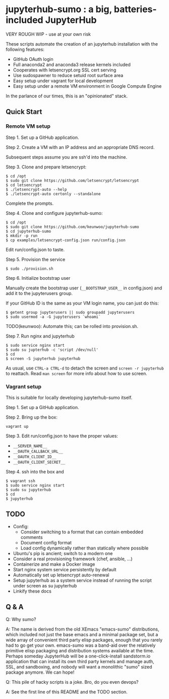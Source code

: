 # jupyterhub-sumo : a big, batteries-included JupyterHub

VERY ROUGH WIP - use at your own risk

These scripts automate the creation of an jupyterhub installation with
the following features:

* GitHub OAuth login
* Full anaconda2 and anaconda3 release kernels included
* Cooperates with letsencrypt.org SSL cert serving
* Use sudospawner to reduce setuid root surface area
* Easy setup under vagrant for local development
* Easy setup under a remote VM environment in Google Compute Engine

In the parlance of our times, this is an "opinionated" stack.


## Quick Start

### Remote VM setup

Step 1. Set up a GitHub application.

Step 2. Create a VM with an IP address and an appropriate DNS record.

Subsequent steps assume you are ssh'd into the machine.

Step 3. Clone and prepare letsencrypt:

    $ cd /opt
    $ sudo git clone https://github.com/letsencrypt/letsencrypt
    $ cd letsencrypt
    $ ./letsencrypt-auto --help
    $ ./letsencrypt-auto certonly --standalone

Complete the prompts.

Step 4. Clone and configure jupyterhub-sumo:

    $ cd /opt
    $ sudo git clone https://github.com/keunwoo/jupyterhub-sumo
    $ cd jupyterhub-sumo
    $ mkdir -p run
    $ cp examples/letsencrypt-config.json run/config.json

Edit run/config.json to taste.

Step 5. Provision the service

    $ sudo ./provision.sh

Step 6. Initialize bootstrap user

Manually create the bootstrap user (`__BOOTSTRAP_USER__` in
config.json) and add it to the jupyterusers group.

If your GitHub ID is the same as your VM login name, you can just do
this:

    $ getent group jupyterusers || sudo groupadd jupyterusers
    $ sudo usermod -a -G jupyterusers `whoami`

TODO(keunwoo): Automate this; can be rolled into provision.sh.

Step 7. Run nginx and jupyterhub

    $ sudo service nginx start
    $ sudo su jupterhub -c 'script /dev/null'
    $ cd
    $ screen -S jupyterhub jupyterhub

As usual, use `CTRL-a CTRL-d` to detach the screen and `screen -r
jupyterhub` to reattach.  Read `man screen` for more info about how to
use screen.


### Vagrant setup

This is suitable for locally developing jupyterhub-sumo itself.

Step 1. Set up a GitHub application.

Step 2. Bring up the box:

    vagrant up

Step 3. Edit run/config.json to have the proper values:

* `__SERVER_NAME__`
* `__OAUTH_CALLBACK_URL__`
* `__OAUTH_CLIENT_ID__`
* `__OAUTH_CLIENT_SECRET__`

Step 4. ssh into the box and

    $ vagrant ssh
    $ sudo service nginx start
    $ sudo su jupyterhub
    $ cd
    $ jupyterhub


## TODO

- Config:
    - Consider switching to a format that can contain embedded comments
    - Document config format
    - Load config dynamically rather than statically where possible
- Ubuntu's pip is ancient; switch to a modern one
- Consider a real provisioning framework (chef, ansible, ...)
- Containerize and make a Docker image
- Start nginx system service persistently by default
- Automatically set up letsencrypt auto-renewal
- Setup jupyterhub as a system service instead of running the script
  under screen as su jupyterhub
- Linkify these docs


## Q & A

Q: Why sumo?

A: The name is derived from the old XEmacs "emacs-sumo" distributions,
which included not just the base emacs and a minimal package set, but
a wide array of convenient third party elisp packages, enough that you
rarely had to go get your own.  emacs-sumo was a band-aid over the
relatively primitive elisp packaging and distribution systems
available at the time.  Perhaps someday JupyterHub will be a
one-click-install sandstorm.io application that can install its own
third party kernels and manage auth, SSL, and sandboxing, and nobody
will want a monolithic "sumo" sized package anymore.  We can hope!

Q: This pile of hacky scripts is a joke.  Bro, do you even devops?

A: See the first line of this README and the TODO section.

